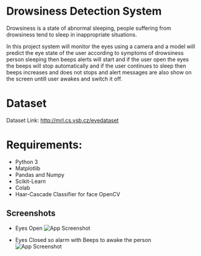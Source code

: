 
# Drowsiness Detection System
Drowsiness is a state of abnormal sleeping, people suffering from drowsiness tend to sleep in inappropriate situations.

In this project system will monitor the eyes using a camera and a model will predict the eye state of the user according to symptoms of drowsiness person sleeping then beeps alerts will start and if the user open the eyes the beeps will stop automatically and if the user continues to sleep then beeps increases and does not stops and alert messages are also show on the screen untill user awakes and switch it off.

# Dataset
Dataset Link: http://mrl.cs.vsb.cz/eyedataset
# Requirements:

- Python 3
- Matplotlib
- Pandas and Numpy
- Scikit-Learn
- Colab
- Haar-Cascade Classifier for face OpenCV


## Screenshots
- Eyes Open
![App Screenshot](https://blogger.googleusercontent.com/img/b/R29vZ2xl/AVvXsEjyo98riTKPFqTn-cwOjqu8hseLH15CGfUsCr9fk2eqcJ_8_LVYR-PzeTlaZ1iWZYbUsjoCnlz_WBoQSffw7kmLB803ayrXSB7H_HAC9e0A3wOhnFJ2pFauIpl-dtn3p2f15kc6c--cM72c6EuMdacJlQyDe9i0DodvxMs_hEBfQq69ajKvLvMGW2FEEQ/s1600/img2.png)

- Eyes Closed so alarm with Beeps to awake the person
![App Screenshot](https://blogger.googleusercontent.com/img/b/R29vZ2xl/AVvXsEia4gyop_spiH6bdf1WlTHZZUCBc0xcGJhCybEjb-DjKRaLfHPVAymBw1WzpKVxHM1Km7C9tXA-mFv-DkG_whEFRaCVRVhjdrBAHPUFefVLlXAm3SDhOKw4L2K_DTilMD-_WWe6_GB2yVe7kcAGYarQQK3rLX-7ohIiciCsbSCy9A6qhYbyIjnyulHTtQ/s1600/mg3.png)
